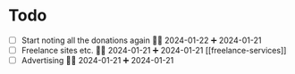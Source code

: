 # Todo
- [ ] Start noting all the donations again 🔺📅 2024-01-22 ➕ 2024-01-21 
- [ ] Freelance sites etc. 🔺📅 2024-01-21 ➕ 2024-01-21 [[freelance-services]]
- [ ] Advertising 🔺📅 2024-01-21 ➕ 2024-01-21 